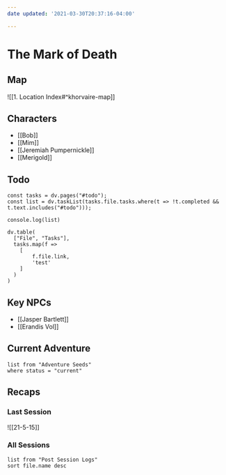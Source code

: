```yaml
---
date updated: '2021-03-30T20:37:16-04:00'

---
```


# The Mark of Death

## Map
![[1. Location Index#^khorvaire-map]]

## Characters

- [[Bob]]
- [[Mim]]
- [[Jeremiah Pumpernickle]]
- [[Merigold]]

## Todo

```dataviewjs
const tasks = dv.pages("#todo");
const list = dv.taskList(tasks.file.tasks.where(t => !t.completed && t.text.includes("#todo")));

console.log(list)

dv.table(
  ["File", "Tasks"], 
  tasks.map(f => 
  	[
		f.file.link, 
		'test'
	]
  )
)
```

## Key NPCs

- [[Jasper Bartlett]]
- [[Erandis Vol]]

## Current Adventure

```dataview
list from "Adventure Seeds"
where status = "current"
```

## Recaps

### Last Session
![[21-5-15]]

### All Sessions
```dataview
list from "Post Session Logs"
sort file.name desc
```
